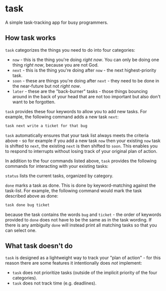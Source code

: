 # task

A simple task-tracking app for busy programmers.

## How task works

`task` categorizes the things you need to do into four categories:

* `now` - this is the thing you're doing _right now_. You can only be doing one thing _right now_, because you are not God.
* `next` - this is the thing you're doing after `now` - the next highest-priority task.
* `soon` - these are things you're doing after `next` - they need to be done in the near-future but not _right now_.
* `later` - these are the "back-burner" tasks - those things bouncing around in the back of your head that are not too important
  but also don't want to be forgotten.

`task` provides these four keywords to allow you to add new tasks. For example, the following command adds a new task `next`:

```cmd
task next write a ticket for that bug
```

`task` automatically ensures that your task list always meets the criteria above - so for example if you add a new task `now`
then your existing `now` task is shifted to `next`, the existing `next` is then shifted to `soon`. This enables you to respond to
interrupts without losing track of your original plan of action.

In addition to the four commands listed above, `task` provides the following commands for interacting with your existing tasks:

`status` lists the current tasks, organized by category.

`done` marks a task as done. This is done by keyword-matching against the task-list. For example, the following command would mark
the task described above as done:

```cmd
task done bug ticket
```

because the task contains the words `bug` and `ticket` - the order of keywords provided to `done` does not have to be the same
as in the task wording. If there is any ambiguity `done` will instead print all matching tasks so that you can select one.

## What task doesn't do

`task` is designed as a lightweight way to track your "plan of action" - for this reason there are some features it intentionally
does _not_ implement:

* `task` does not prioritize tasks (outside of the implicit priority of the four categories).
* `task` does not track time (e.g. deadlines).
